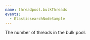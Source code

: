 ```yaml
---
name: threadpool.bulkThreads
events:
  - ElasticsearchNodeSample
---
```


The number of threads in the bulk pool.
